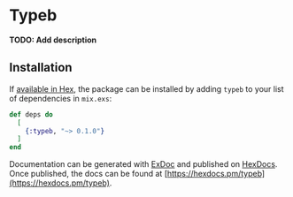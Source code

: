 # Typeb

**TODO: Add description**

## Installation

If [available in Hex](https://hex.pm/docs/publish), the package can be installed
by adding `typeb` to your list of dependencies in `mix.exs`:

```elixir
def deps do
  [
    {:typeb, "~> 0.1.0"}
  ]
end
```

Documentation can be generated with [ExDoc](https://github.com/elixir-lang/ex_doc)
and published on [HexDocs](https://hexdocs.pm). Once published, the docs can
be found at [https://hexdocs.pm/typeb](https://hexdocs.pm/typeb).


